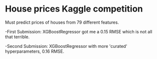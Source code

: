 # House prices Kaggle competition #

Must predict prices of houses from 79 different features.

-First Submission: XGBoostRegressor got me a 0.15 RMSE which is not all that terrible.

-Second Submission: XGBoostRegressor with more 'curated' hyperparameters, 0.16 RMSE.

